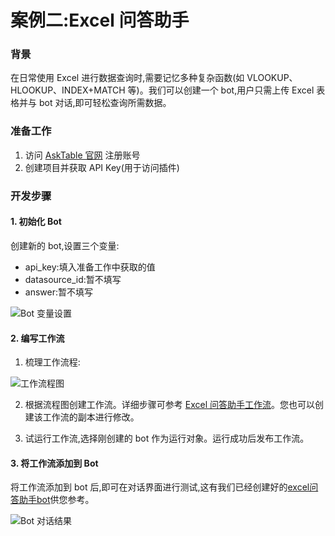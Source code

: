 # 案例二:Excel 问答助手

### 背景

在日常使用 Excel 进行数据查询时,需要记忆多种复杂函数(如 VLOOKUP、HLOOKUP、INDEX+MATCH 等)。我们可以创建一个 bot,用户只需上传 Excel 表格并与 bot 对话,即可轻松查询所需数据。

### 准备工作

1. 访问 [AskTable 官网](https://cloud.asktable.com/) 注册账号
2. 创建项目并获取 API Key(用于访问插件)

### 开发步骤

#### 1. 初始化 Bot

创建新的 bot,设置三个变量:
- api_key:填入准备工作中获取的值
- datasource_id:暂不填写
- answer:暂不填写

<div className="img-center large">
  <img src="/img/asktable/coze_bot_variable2.png" alt="Bot 变量设置" />
</div>

#### 2. 编写工作流

1. 梳理工作流程:

<div className="img-center full-width">
  <img src="/img/asktable/coze_flow_ideas2.png" alt="工作流程图" />
</div>

2. 根据流程图创建工作流。详细步骤可参考 [Excel 问答助手工作流](https://www.coze.cn/work_flow?space_id=7349455355564310554&workflow_id=7421814601324953654)。您也可以创建该工作流的副本进行修改。

3. 试运行工作流,选择刚创建的 bot 作为运行对象。运行成功后发布工作流。

#### 3. 将工作流添加到 Bot

将工作流添加到 bot 后,即可在对话界面进行测试,这有我们已经创建好的[excel问答助手bot](https://www.coze.cn/space/7349455355564310554/bot/7422165486533672960)供您参考。

<div className="img-center medium">
  <img src="/img/asktable/coze-bot-result2.png" alt="Bot 对话结果" />
</div>
